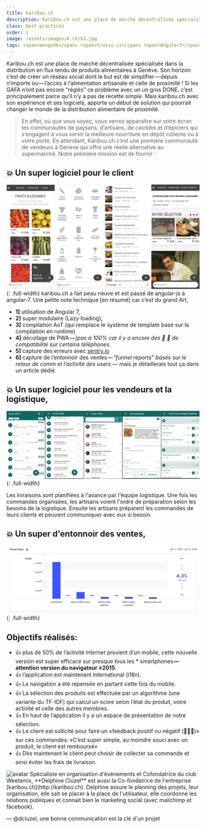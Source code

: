 ```yaml
---
title: karibou.ch
description: Karibou.ch est une place de marché décentralisée spécialisée dans la distribution en flux tendu de produits alimentaires à Genève
class: best-practices
order: 1
image: /assets/images/k.ch/k2.jpg
tags: <span>mongodb</span> <span>travis-ci</span> <span>Angular7</span> <span>node/express</span> <span>github</span>
---
```



Karibou.ch est une place de marché décentralisée spécialisée dans la distribution en flux tendu de produits alimentaires à Genève.
Son horizon c’est de créer un réseau social dont le but est de simplifier — depuis n’importe ou — l’accès à l’alimentation artisanale et celle de proximité ! Si les GAFA n’ont pas encore “réglés” ce problème avec un un gros DONE, c’est principalement parce qu’il n’y a pas de recette simple. Mais karibou.ch avec son expérience et ses logiciels, apporte un début de solution qui pourrait changer le monde de la distribution alimentaire de proximité.

>En effet, où que vous soyez, vous verrez apparaître sur votre écran les communautés de paysans, d’artisans, de cavistes et d’épiciers qui s’engagent à vous servir la meilleure nourriture en dépôt collecte ou à votre porte. En attendant, Karibou.ch c’est une première communauté de vendeurs à Genève qui offre une réelle alternative au supermarché. Notre première mission est de fournir :

## :boom: Un super logiciel pour le client 
![le client](/assets/images/k.ch/client.png){: .full-width}
karibou.ch a fait peau neuve et est passé de angular-js à angular-7. Une petite note technique [en résumé] car c’est du grand Art, 
* **1]** utilisation de Angular 7, 
* **2]** super modulaire (Lazy loading), 
* **3]** compilation AoT (qui remplace le système de template basé sur la compilation en runtime)
* **4]** décollage de PWA — *[pas à 100% car il y a encore des :bug: :shit: de compatibilité sur certains téléphones*. 
* **5]** capture des erreurs avec [sentry.io](sentry.io) 
* **6]** capture de l’entonnoir des ventes — *“funnel reports” basés sur le retour de comm et l’activité des users* — mais je détaillerais tout ça dans un article dédié.

## :boom: Un super logiciel pour les vendeurs et la logistique,
![les vendeurs et la logistique](/assets/images/k.ch/admin.jpg){: .full-width}

Les livraisons sont planifiées à l'avance par l'équipe logistique. Une fois les commandes organisées, les artisans voient l'ordre de préparation selon les besoins de la logistique. Ensuite les artisans préparent les commandes de leurs clients et peuvent communiquer avec eux si besoin.

## :boom: Un super d'entonnoir des ventes,
![funnel](/assets/images/k.ch/funnel.png){: .full-width}


## Objectifs réalisés:

* :+1: plus de 50% de l’activité Internet provient d’un mobile, cette nouvelle version est super efficace sur presque tous les * smartphones **— attention version du navigateur ≥2015**.
* :+1: l’application est maintenant international (i18n).
* :+1: La navigation a été repensée en partant cette fois du mobile.
* :+1: La sélection des produits est effectuée par un algorithme (une variante du TF-IDF) qui calcul un score selon l’état du produit, votre activité et celle des autres membres.
* :+1: En haut de l’application il y a un espace de présentation de notre sélection.
* :+1: Le client est sollicité pour faire un «feedback positif ou négatif (🌟🌟🌟)» sur ces commandes: «C’est super simple, au moindre souci avec un produit, le client est remboursé»
* :+1: Dès maintenant le client peut choisir de collecter sa commande et ainsi éviter les frais de livraison.

<aside markdown="1" class="pquote hide">
  <img src="https://ucarecdn.com/5b03bb17-e6e5-453c-9152-e92c8c9053ca/-/resize/200x/delp.jpg" class="pquote-avatar" alt="avatar">
  Spécialiste en organisation d'événements et Cofondatrice du club Weetamix, **Delphine Cluzel** est aussi la Co-fondatrice de l'entreprise [karibou.ch](http://karibou.ch). Delphine assure le planning des projets, leur organisation, elle sait se placer à la place de l'utilisateur, elle coordonne les relations publiques et connait bien le marketing social (avec mailchimp et facebook). 


  <p markdown="1" class="pquote-credit">
— @dcluzel, une bonne communication est la clé d'un projet
  </p>
</aside>

<!-- 
![np](/assets/images/karibou.ch-800x768.jpg)

<aside markdown="1" class="pquote">
  <img src="//ucarecdn.com/e79f59da-1081-4c89-a00f-b2499aaf0afa/-/resize/200x/oli.jpg" class="pquote-avatar" alt="avatar">
  Spécialiste des technologies depuis très longtemps, **Olivier Evalet** connait sur le bout des doigts toutes les variantes possibles pour créer une application moderne web ou mobile. Il s'est passioné de l'expérience utilisateur qui est à la base d'une belle création. 
  Cette longue expérience lui permet d'être très efficace pour déterminer le bon déroulement d'un projet.
  
  <p markdown="1" class="pquote-credit">
— @evaletolab, Quoi de plus motivant que de donner à chaque projet les meilleurs outils du moment?
  </p>
</aside>
 -->



